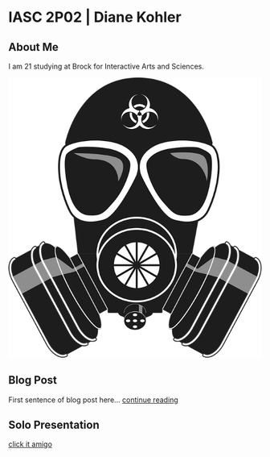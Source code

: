 # IASC 2P02 | Diane Kohler
## About Me

I am 21 studying at Brock for Interactive Arts and Sciences. 

![](images/gas-mask.png)

## Blog Post

First sentence of blog post here... [continue reading](blog)

## Solo Presentation
[click it amigo](https://dianekohler007.github.io/IASC-2P02/reveal/index.html)

